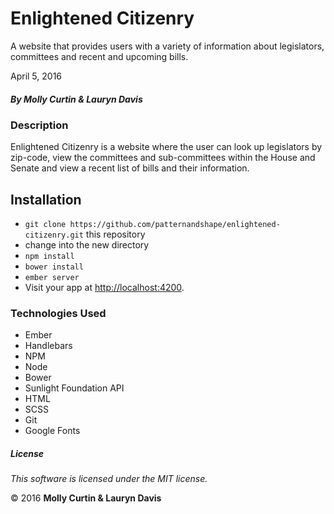 # Enlightened Citizenry

A website that provides users with a variety of information about legislators, committees and recent and upcoming bills.

April 5, 2016

##### By Molly Curtin &amp; Lauryn Davis

### Description

Enlightened Citizenry is a website where the user can look up legislators by zip-code, view the committees and sub-committees  within the House and Senate and view a recent list of bills and their information.

## Installation

* `git clone https://github.com/patternandshape/enlightened-citizenry.git` this repository
*   change into the new directory
* `npm install`
* `bower install`
* `ember server`
* Visit your app at [http://localhost:4200](http://localhost:4200).

### Technologies Used

* Ember
* Handlebars
* NPM
* Node
* Bower
* Sunlight Foundation API
* HTML
* SCSS
* Git
* Google Fonts

##### License

*This software is licensed under the MIT license.*

&copy; 2016 **Molly Curtin &amp; Lauryn Davis**
